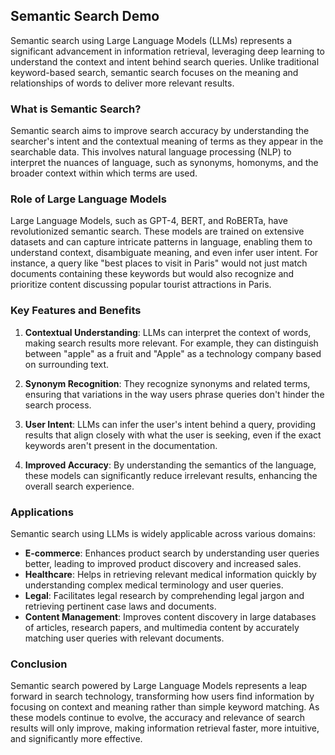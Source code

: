 ## Semantic Search Demo
Semantic search using Large Language Models (LLMs) represents a significant advancement in information retrieval, leveraging deep learning to understand the context and intent behind search queries. Unlike traditional keyword-based search, semantic search focuses on the meaning and relationships of words to deliver more relevant results.

### What is Semantic Search?
Semantic search aims to improve search accuracy by understanding the searcher's intent and the contextual meaning of terms as they appear in the searchable data. This involves natural language processing (NLP) to interpret the nuances of language, such as synonyms, homonyms, and the broader context within which terms are used.

### Role of Large Language Models
Large Language Models, such as GPT-4, BERT, and RoBERTa, have revolutionized semantic search. These models are trained on extensive datasets and can capture intricate patterns in language, enabling them to understand context, disambiguate meaning, and even infer user intent. For instance, a query like "best places to visit in Paris" would not just match documents containing these keywords but would also recognize and prioritize content discussing popular tourist attractions in Paris.

### Key Features and Benefits
1. **Contextual Understanding**: LLMs can interpret the context of words, making search results more relevant. For example, they can distinguish between "apple" as a fruit and "Apple" as a technology company based on surrounding text.
   
2. **Synonym Recognition**: They recognize synonyms and related terms, ensuring that variations in the way users phrase queries don't hinder the search process. 

3. **User Intent**: LLMs can infer the user's intent behind a query, providing results that align closely with what the user is seeking, even if the exact keywords aren't present in the documentation.

4. **Improved Accuracy**: By understanding the semantics of the language, these models can significantly reduce irrelevant results, enhancing the overall search experience.

### Applications
Semantic search using LLMs is widely applicable across various domains:
- **E-commerce**: Enhances product search by understanding user queries better, leading to improved product discovery and increased sales.
- **Healthcare**: Helps in retrieving relevant medical information quickly by understanding complex medical terminology and user queries.
- **Legal**: Facilitates legal research by comprehending legal jargon and retrieving pertinent case laws and documents.
- **Content Management**: Improves content discovery in large databases of articles, research papers, and multimedia content by accurately matching user queries with relevant documents.

### Conclusion
Semantic search powered by Large Language Models represents a leap forward in search technology, transforming how users find information by focusing on context and meaning rather than simple keyword matching. As these models continue to evolve, the accuracy and relevance of search results will only improve, making information retrieval faster, more intuitive, and significantly more effective.
